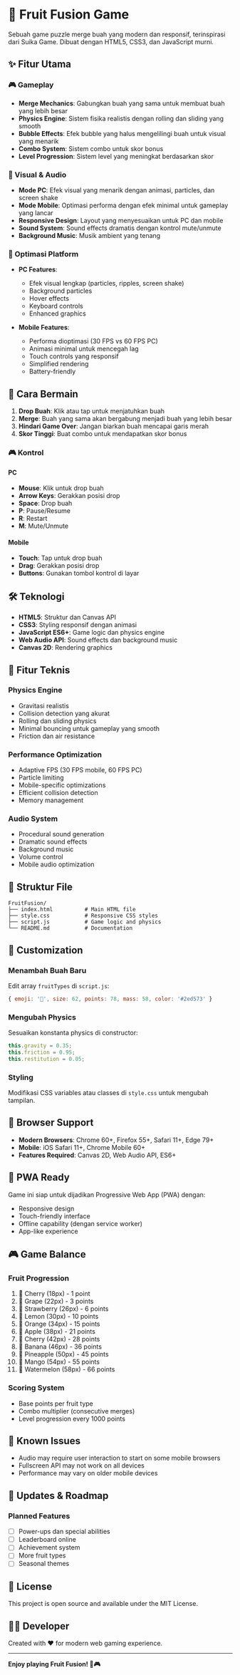 # 🍎 Fruit Fusion Game

Sebuah game puzzle merge buah yang modern dan responsif, terinspirasi dari Suika Game. Dibuat dengan HTML5, CSS3, dan JavaScript murni.

## ✨ Fitur Utama

### 🎮 Gameplay
- **Merge Mechanics**: Gabungkan buah yang sama untuk membuat buah yang lebih besar
- **Physics Engine**: Sistem fisika realistis dengan rolling dan sliding yang smooth
- **Bubble Effects**: Efek bubble yang halus mengelilingi buah untuk visual yang menarik
- **Combo System**: Sistem combo untuk skor bonus
- **Level Progression**: Sistem level yang meningkat berdasarkan skor

### 🎨 Visual & Audio
- **Mode PC**: Efek visual yang menarik dengan animasi, particles, dan screen shake
- **Mode Mobile**: Optimasi performa dengan efek minimal untuk gameplay yang lancar
- **Responsive Design**: Layout yang menyesuaikan untuk PC dan mobile
- **Sound System**: Sound effects dramatis dengan kontrol mute/unmute
- **Background Music**: Musik ambient yang tenang

### 📱 Optimasi Platform
- **PC Features**:
  - Efek visual lengkap (particles, ripples, screen shake)
  - Background particles
  - Hover effects
  - Keyboard controls
  - Enhanced graphics

- **Mobile Features**:
  - Performa dioptimasi (30 FPS vs 60 FPS PC)
  - Animasi minimal untuk mencegah lag
  - Touch controls yang responsif
  - Simplified rendering
  - Battery-friendly

## 🎯 Cara Bermain

1. **Drop Buah**: Klik atau tap untuk menjatuhkan buah
2. **Merge**: Buah yang sama akan bergabung menjadi buah yang lebih besar
3. **Hindari Game Over**: Jangan biarkan buah mencapai garis merah
4. **Skor Tinggi**: Buat combo untuk mendapatkan skor bonus

### 🎮 Kontrol

#### PC
- **Mouse**: Klik untuk drop buah
- **Arrow Keys**: Gerakkan posisi drop
- **Space**: Drop buah
- **P**: Pause/Resume
- **R**: Restart
- **M**: Mute/Unmute

#### Mobile
- **Touch**: Tap untuk drop buah
- **Drag**: Gerakkan posisi drop
- **Buttons**: Gunakan tombol kontrol di layar

## 🛠️ Teknologi

- **HTML5**: Struktur dan Canvas API
- **CSS3**: Styling responsif dengan animasi
- **JavaScript ES6+**: Game logic dan physics engine
- **Web Audio API**: Sound effects dan background music
- **Canvas 2D**: Rendering graphics

## 🚀 Fitur Teknis

### Physics Engine
- Gravitasi realistis
- Collision detection yang akurat
- Rolling dan sliding physics
- Minimal bouncing untuk gameplay yang smooth
- Friction dan air resistance

### Performance Optimization
- Adaptive FPS (30 FPS mobile, 60 FPS PC)
- Particle limiting
- Mobile-specific optimizations
- Efficient collision detection
- Memory management

### Audio System
- Procedural sound generation
- Dramatic sound effects
- Background music
- Volume control
- Mobile audio optimization

## 📁 Struktur File

```
FruitFusion/
├── index.html          # Main HTML file
├── style.css           # Responsive CSS styles
├── script.js           # Game logic and physics
└── README.md           # Documentation
```

## 🎨 Customization

### Menambah Buah Baru
Edit array `fruitTypes` di `script.js`:
```javascript
{ emoji: '🥝', size: 62, points: 78, mass: 58, color: '#2ed573' }
```

### Mengubah Physics
Sesuaikan konstanta physics di constructor:
```javascript
this.gravity = 0.35;
this.friction = 0.95;
this.restitution = 0.05;
```

### Styling
Modifikasi CSS variables atau classes di `style.css` untuk mengubah tampilan.

## 🔧 Browser Support

- **Modern Browsers**: Chrome 60+, Firefox 55+, Safari 11+, Edge 79+
- **Mobile**: iOS Safari 11+, Chrome Mobile 60+
- **Features Required**: Canvas 2D, Web Audio API, ES6+

## 📱 PWA Ready

Game ini siap untuk dijadikan Progressive Web App (PWA) dengan:
- Responsive design
- Touch-friendly interface
- Offline capability (dengan service worker)
- App-like experience

## 🎮 Game Balance

### Fruit Progression
1. 🍒 Cherry (18px) - 1 point
2. 🍇 Grape (22px) - 3 points
3. 🍓 Strawberry (26px) - 6 points
4. 🍋 Lemon (30px) - 10 points
5. 🍊 Orange (34px) - 15 points
6. 🍎 Apple (38px) - 21 points
7. 🍑 Cherry (42px) - 28 points
8. 🍌 Banana (46px) - 36 points
9. 🍍 Pineapple (50px) - 45 points
10. 🥭 Mango (54px) - 55 points
11. 🍉 Watermelon (58px) - 66 points

### Scoring System
- Base points per fruit type
- Combo multiplier (consecutive merges)
- Level progression every 1000 points

## 🐛 Known Issues

- Audio may require user interaction to start on some mobile browsers
- Fullscreen API may not work on all devices
- Performance may vary on older mobile devices

## 🔄 Updates & Roadmap

### Planned Features
- [ ] Power-ups dan special abilities
- [ ] Leaderboard online
- [ ] Achievement system
- [ ] More fruit types
- [ ] Seasonal themes

## 📄 License

This project is open source and available under the MIT License.

## 👨‍💻 Developer

Created with ❤️ for modern web gaming experience.

---

**Enjoy playing Fruit Fusion! 🍎🎮**

